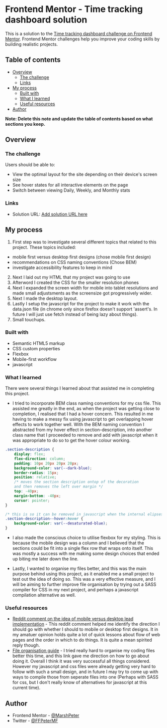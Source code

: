 # Frontend Mentor - Time tracking dashboard solution

This is a solution to the [Time tracking dashboard challenge on Frontend Mentor](https://www.frontendmentor.io/challenges/time-tracking-dashboard-UIQ7167Jw). Frontend Mentor challenges help you improve your coding skills by building realistic projects.

## Table of contents

- [Overview](#overview)
  - [The challenge](#the-challenge)
  - [Links](#links)
- [My process](#my-process)
  - [Built with](#built-with)
  - [What I learned](#what-i-learned)
  - [Useful resources](#useful-resources)
- [Author](#author)

**Note: Delete this note and update the table of contents based on what sections you keep.**

## Overview

### The challenge

Users should be able to:

- View the optimal layout for the site depending on their device's screen size
- See hover states for all interactive elements on the page
- Switch between viewing Daily, Weekly, and Monthly stats

### Links

- Solution URL: [Add solution URL here](https://github.com/MarshPeter/FMDashboard)

## My process

1. First step was to investigate several different topics that related to this project. These topics included:

- mobile first versus desktop first designs (chose mobile first design)
- recommendations on CSS naming conventions (Chose BEM)
- investigate accessibility features to keep in mind

2. Next I laid out my HTML that my project was going to use
3. Afterword I created the CSS for the smaller resolution phones
4. Next I expanded the screen width for mobile into tablet resolutions and made small adjustsments as the
screensize got progressively wider.
5. Next I made the desktop layout.
6. Lastly I setup the javascript for the project to make it work with the data.json file (in chrome only since
firefox doesn't support 'assert's. In future I will just use fetch instead of being lazy about things).
7. Small touchups.

### Built with

- Semantic HTML5 markup
- CSS custom properties
- Flexbox
- Mobile-first workflow
- javascript

### What I learned

There were several things I learned about that assisted me in completing this project.

- I tried to incorporate BEM class naming conventions for my css file. This assisted me greatly in the end,
as when the project was getting close to completion, I realised that I had a hover concern. This resulted in me having
to make a messy fix using javascript to get overlapping hover effects to work together well. With the BEM naming convention
I abstracted from my hover effect in section-description, into another class name that I proceeded to remove and add with javascript when it was appropriate to do so to get the hover colour working.

```css
.section-description {
    display: flex;
    flex-direction: column;
    padding: 10px 20px 20px 20px;
    background-color: var(--dark-blue);
    border-radius: 15px;
    position: relative;
    /* moves the section description ontop of the decoration
    and then removes the left over margin */
    top: -40px;
    margin-bottom: -40px;
    cursor: pointer;
}

/* this is so it can be removed in javascript when the internal elipses is hovered */ 
.section-description--hover:hover {
    background-color: var(--desaturated-blue);
}
```

- I also made the conscious choice to utilise flexbox for my styling. This is because the mobile design was a column and
I believed that the sections could be fit into a single flex row that wraps onto itself. This was mostly a success with
me making some design choices that ended up biting me later down the line.

- Lastly, I wanted to organise my files better, and this was the main purpose behind using this project, as it enabled me a small project to test out the idea of doing so. This was a very effective measure, and I will be aiming to further improve file organisation by trying out a SASS compiler for CSS in my next project, and perhaps a javascript compilation alternative as well.

### Useful resources

- [Reddit comment on the idea of mobile versus desktop lead implementation](https://www.reddit.com/r/Frontend/comments/yeccgh/comment/itymqrd/?utm_source=share&utm_medium=web2x&context=3) - This reddit comment helped me identify the direction I should go with whether I should to mobile or desktop first designs. It in my amatuer opinion holds quite a lot of quick lessons about flow of web pages and the order in which to do things. It is quite a mean spirited reply though.
- [File organisation guide](https://appcropolis.com/blog/organize-html-css-javascript-files) - I tried really hard to organise my coding files better this time, and this link gave me direction on how to go about doing it. Overall I think it was very successful all things considered. However my javascript and css files were already getting very hard to follow with such a small design, and in future I may try to come up with ways to compile those from seperate files into one (Perhaps with SASS for css, but I don't really know of alternatives for javascript at this current time).

## Author

- Frontend Mentor - [@MarshPeter](https://www.frontendmentor.io/profile/yourusername)
- Twitter - [@FFPeterMF](https://www.twitter.com/FFPeterMF)
